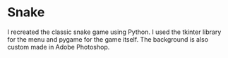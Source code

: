 # Snake

I recreated the classic snake game using Python. I used the tkinter library for the menu and pygame for the game itself. The background is also custom made in Adobe Photoshop.
